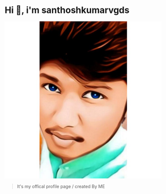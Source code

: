 # Hi  :wave:, i'm santhoshkumarvgds

![My image](https://raw.githubusercontent.com/santhoshkumarvgds/santhoshkumarvgds.github.io/main/assets/img/santhoshkumarvgds.jpg)

> It's my offical profile page /
> created By ME

